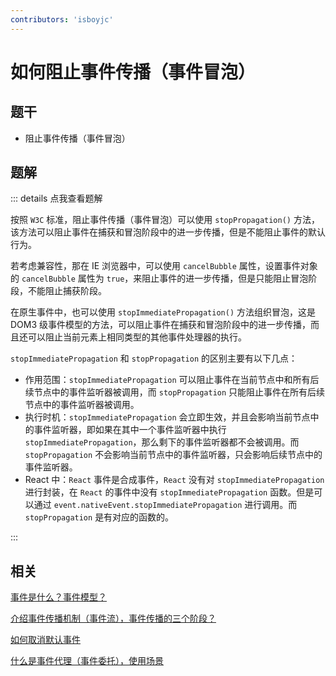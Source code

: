 ```yaml
---
contributors: 'isboyjc'
---
```


# 如何阻止事件传播（事件冒泡）


## 题干

- 阻止事件传播（事件冒泡）



## 题解

::: details 点我查看题解

按照 `W3C` 标准，阻止事件传播（事件冒泡）可以使用 `stopPropagation()` 方法，该方法可以阻止事件在捕获和冒泡阶段中的进一步传播，但是不能阻止事件的默认行为。

若考虑兼容性，那在 IE 浏览器中，可以使用 `cancelBubble` 属性，设置事件对象的 `cancelBubble` 属性为 `true`，来阻止事件的进一步传播，但是只能阻止冒泡阶段，不能阻止捕获阶段。

在原生事件中，也可以使用 `stopImmediatePropagation()` 方法组织冒泡，这是 DOM3 级事件模型的方法，可以阻止事件在捕获和冒泡阶段中的进一步传播，而且还可以阻止当前元素上相同类型的其他事件处理器的执行。


`stopImmediatePropagation` 和 `stopPropagation` 的区别主要有以下几点：

- 作用范围：`stopImmediatePropagation` 可以阻止事件在当前节点中和所有后续节点中的事件监听器被调用，而 `stopPropagation` 只能阻止事件在所有后续节点中的事件监听器被调用。
- 执行时机：`stopImmediatePropagation` 会立即生效，并且会影响当前节点中的事件监听器，即如果在其中一个事件监听器中执行 `stopImmediatePropagation`，那么剩下的事件监听器都不会被调用。而 `stopPropagation` 不会影响当前节点中的事件监听器，只会影响后续节点中的事件监听器。
- React 中：`React` 事件是合成事件，`React` 没有对 `stopImmediatePropagation` 进行封装，在 `React` 的事件中没有 `stopImmediatePropagation` 函数。但是可以通过 `event.nativeEvent.stopImmediatePropagation` 进行调用。而 `stopPropagation` 是有对应的函数的。

:::

## 相关

[事件是什么？事件模型？](./110010_event_model.md)

[介绍事件传播机制（事件流），事件传播的三个阶段？](./110020_event_flow.md)

[如何取消默认事件](./110040_cancel_default_event.md)

[什么是事件代理（事件委托），使用场景](./110050_event_proxy.md)